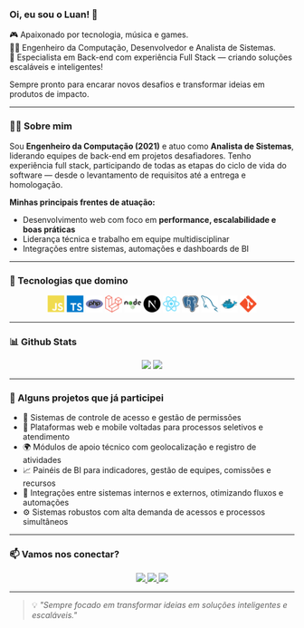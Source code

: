 ### Oi, eu sou o Luan! 👋

🎮 Apaixonado por tecnologia, música e games.  
👨‍💻 Engenheiro da Computação, Desenvolvedor e Analista de Sistemas.  
🚀 Especialista em Back-end com experiência Full Stack — criando soluções escaláveis e inteligentes!

Sempre pronto para encarar novos desafios e transformar ideias em produtos de impacto.

---

### 👨‍💻 Sobre mim

Sou **Engenheiro da Computação (2021)** e atuo como **Analista de Sistemas**, liderando equipes de back-end em projetos desafiadores. Tenho experiência full stack, participando de todas as etapas do ciclo de vida do software — desde o levantamento de requisitos até a entrega e homologação.

**Minhas principais frentes de atuação:**
- Desenvolvimento web com foco em **performance, escalabilidade e boas práticas**
- Liderança técnica e trabalho em equipe multidisciplinar
- Integrações entre sistemas, automações e dashboards de BI

---

### 🚀 Tecnologias que domino

<p align="center">
  <img src="https://raw.githubusercontent.com/devicons/devicon/master/icons/javascript/javascript-plain.svg" height="30" alt="JavaScript"/>
  <img src="https://raw.githubusercontent.com/devicons/devicon/master/icons/typescript/typescript-original.svg" height="30" alt="TypeScript"/>
  <img src="https://raw.githubusercontent.com/devicons/devicon/master/icons/php/php-original.svg" height="30" alt="PHP"/>
  <img src="https://raw.githubusercontent.com/devicons/devicon/master/icons/laravel/laravel-original.svg" height="30" alt="Laravel"/>
  <img src="https://raw.githubusercontent.com/devicons/devicon/master/icons/nodejs/nodejs-original-wordmark.svg" height="30" alt="Node.js"/>
  <img src="https://raw.githubusercontent.com/devicons/devicon/master/icons/nextjs/nextjs-original.svg" height="30" alt="Next.js"/>
  <img src="https://raw.githubusercontent.com/devicons/devicon/master/icons/react/react-original.svg" height="30" alt="React"/>
  <img src="https://raw.githubusercontent.com/devicons/devicon/master/icons/postgresql/postgresql-original.svg" height="30" alt="PostgreSQL"/>
  <img src="https://raw.githubusercontent.com/devicons/devicon/master/icons/mysql/mysql-original.svg" height="30" alt="MySQL"/>
  <img src="https://raw.githubusercontent.com/devicons/devicon/master/icons/docker/docker-original.svg" height="30" alt="Docker"/>
  <img src="https://raw.githubusercontent.com/devicons/devicon/master/icons/git/git-original.svg" height="30" alt="Git"/>
</p>

---

### 📊 Github Stats

<p align="center">
  <img height="180em" src="https://github-readme-stats.vercel.app/api?username=luandoliveira&show_icons=true&theme=dark&locale=pt-br" />
  <img height="180em" src="https://github-readme-stats.vercel.app/api/top-langs/?username=luandoliveira&layout=compact&theme=dark&locale=pt-br&custom_title=Linguagens%20Mais%20Usadas" />
</p>

---

### 🌟 Alguns projetos que já participei

- 🔐 Sistemas de controle de acesso e gestão de permissões  
- 📲 Plataformas web e mobile voltadas para processos seletivos e atendimento  
- 🌍 Módulos de apoio técnico com geolocalização e registro de atividades  
- 📈 Painéis de BI para indicadores, gestão de equipes, comissões e recursos  
- 🔗 Integrações entre sistemas internos e externos, otimizando fluxos e automações  
- ⚙️ Sistemas robustos com alta demanda de acessos e processos simultâneos  

---

### 📫 Vamos nos conectar?

<p align="center">
  <a href="https://discord.com/users/LuanOliveira#7248" target="_blank">
    <img src="https://img.shields.io/badge/Discord-7289DA?style=for-the-badge&logo=discord&logoColor=white">
  </a>
  <a href="mailto:luanf.d.silva@gmail.com">
    <img src="https://img.shields.io/badge/-Gmail-%23333?style=for-the-badge&logo=gmail&logoColor=white">
  </a>
  <a href="https://www.linkedin.com/in/luan-de-oliveira-274297161/" target="_blank">
    <img src="https://img.shields.io/badge/-LinkedIn-%230077B5?style=for-the-badge&logo=linkedin&logoColor=white">
  </a>
</p>

---

> 💡 *"Sempre focado em transformar ideias em soluções inteligentes e escaláveis."*
